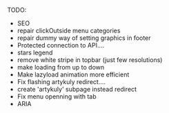 TODO:

- SEO
- repair clickOutside menu categories
- repair dummy way of setting graphics in footer
- Protected connection to API....
- stars legend
- remove white stripe in topbar (just few resolutions)
- make loading from up to down
- Make lazyload animation more efficient
- Fix flashing artykuly redirect....
- create 'artykuly' subpage instead redirect
- Fix menu openning with tab
- ARIA
